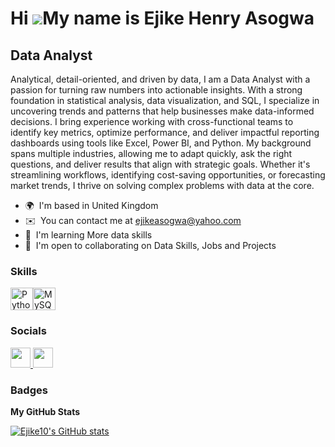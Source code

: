 Hi ![](https://user-images.githubusercontent.com/18350557/176309783-0785949b-9127-417c-8b55-ab5a4333674e.gif)My name is Ejike Henry Asogwa
==========================================================================================================================================

Data Analyst
------------

Analytical, detail-oriented, and driven by data, I am a Data Analyst with a passion for turning raw numbers into actionable insights. With a strong foundation in statistical analysis, data visualization, and SQL, I specialize in uncovering trends and patterns that help businesses make data-informed decisions. I bring experience working with cross-functional teams to identify key metrics, optimize performance, and deliver impactful reporting dashboards using tools like Excel, Power BI, and Python. My background spans multiple industries, allowing me to adapt quickly, ask the right questions, and deliver results that align with strategic goals. Whether it's streamlining workflows, identifying cost-saving opportunities, or forecasting market trends, I thrive on solving complex problems with data at the core.

*   🌍  I'm based in United Kingdom
*   ✉️  You can contact me at [ejikeasogwa@yahoo.com](mailto:ejikeasogwa@yahoo.com)
*   🧠  I'm learning More data skills
*   🤝  I'm open to collaborating on Data Skills, Jobs and Projects

### Skills 
<p align="left">
<a href="https://www.python.org/" target="_blank" rel="noreferrer"><img src="https://raw.githubusercontent.com/danielcranney/readme-generator/main/public/icons/skills/python-colored.svg" width="36" height="36" alt="Python" /></a><a href="https://www.mysql.com/" target="_blank" rel="noreferrer"><img src="https://raw.githubusercontent.com/danielcranney/readme-generator/main/public/icons/skills/mysql-colored.svg" width="36" height="36" alt="MySQL" /></a>
</p>
                    
### Socials
                  
 <p align="left">
                      <a href="https://www.github.com/Ejike10" target="_blank" rel="noreferrer">
                    <picture>
                    <source media="(prefers-color-scheme: dark)" srcset="https://raw.githubusercontent.com/danielcranney/readme-generator/main/public/icons/socials/github-dark.svg" />
                    <source media="(prefers-color-scheme: light)" srcset="https://raw.githubusercontent.com/danielcranney/readme-generator/main/public/icons/socials/github.svg" />
                    <img src="https://raw.githubusercontent.com/danielcranney/readme-generator/main/public/icons/socials/github.svg" width="32" height="32" />
                    </picture>
                    </a>
                      <a href="https://www.linkedin.com/in/ejike-asogwa-43797520/" target="_blank" rel="noreferrer">
                    <picture>
                    <source media="(prefers-color-scheme: dark)" srcset="https://raw.githubusercontent.com/danielcranney/readme-generator/main/public/icons/socials/linkedin-dark.svg" />
                    <source media="(prefers-color-scheme: light)" srcset="https://raw.githubusercontent.com/danielcranney/readme-generator/main/public/icons/socials/linkedin.svg" />
                    <img src="https://raw.githubusercontent.com/danielcranney/readme-generator/main/public/icons/socials/linkedin.svg" width="32" height="32" />
                    </picture>
                    </a></p>
                    
### Badges
<b>
My GitHub Stats
</b><a
href="http://www.github.com/Ejike10">
  
<img src="https://github-readme-stats.vercel.app/api?username=Ejike10&show_icons=true&hide=&count_private=true&title_color=0891b2&text_color=ffffff&icon_color=0891b2&bg_color=1c1917&hide_border=true&show_icons=true" alt="Ejike10's GitHub stats" /></a>
